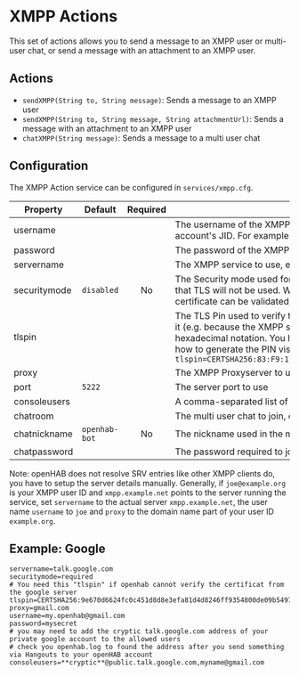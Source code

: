 # XMPP Actions

This set of actions allows you to send a message to an XMPP user or multi-user chat, or send a message with an attachment to an XMPP user.

## Actions

* `sendXMPP(String to, String message)`: Sends a message to an XMPP user
* `sendXMPP(String to, String message, String attachmentUrl)`: Sends a message with an attachment to an XMPP user
* `chatXMPP(String message)`: Sends a message to a multi user chat

## Configuration

The XMPP Action service can be configured in `services/xmpp.cfg`.

| Property | Default | Required | Description |
|----------|---------|:--------:|-------------|
| username | | | The username of the XMPP account used by openHAB. Most services will require that you use only the localpart of the account's JID. For example if your accounts JID is `myuser@example.org`, then only configure `myuser`. |
| password | | | The password of the XMPP account used by openHAB |
| servername | | | The XMPP service to use, e.g. `jabber.de`. A list of public XMPP services can be found at https://xmpp.net/directory.php |
| securitymode | `disabled` | No | The Security mode used for the XMPP connection. Can be either `required` or `disabled`. Defaults to `disabled`, which means that TLS will not be used.  Warning: If you change this to non-disabled, then you must make sure that your TLS server certificate can be validated, otherwhise the connection will fail. |
| tlspin | | | The TLS Pin used to verify the XMPP service's certificate. Set this in case openHAB's default `SSLContext` is unable to verfiy it (e.g. because the XMPP service uses a self-signed certificate). The PIN value is bascially the hash of the certificate in hexadecimal notation. You have to set `securitymode` to `required` to enable TLS for XMPP connections. For information on how to generate the PIN visit https://github.com/Flowdalic/java-pinning .  Example: `tlspin=CERTSHA256:83:F9:17:1E:06:A3:13:11:88:89:F7:D7:93:02:BD:1B:7A:20:42:EE:0C:FD:02:9A:BF:8D:D0:6F:FA:6C:D9:D3`
| proxy | | | The XMPP Proxyserver to use, e.g. `gmail.com` |
| port | `5222` | | The server port to use |
| consoleusers | | | A comma-separated list of users that are allowed to use the XMPP console |
| chatroom | | | The multi user chat to join, e.g. `openhab@chat.example.com` |
| chatnickname | `openhab-bot` | No | The nickname used in the multi-user chat |
| chatpassword | | | The password required to join the multi user chat |


Note: openHAB does not resolve SRV entries like other XMPP clients do, you have to setup the server details manually. Generally, if `joe@example.org` is your XMPP user ID and `xmpp.example.net` points to the server running the service, set `servername` to the actual server `xmpp.example.net`, the user name `username` to `joe` and `proxy` to the domain name part of your user ID `example.org`.

## Example: Google

```
servername=talk.google.com
securitymode=required
# You need this "tlspin" if openhab cannot verify the certificat from the google server
tlspin=CERTSHA256:9e670d6624fc0c451d8d8e3efa81d4d8246ff9354800de09b549700e8d2a730a
proxy=gmail.com
username=my.openhab@gmail.com
password=mysecret
# you may need to add the cryptic talk.google.com address of your private google account to the allowed users
# check you openhab.log to found the address after you send something via Hangouts to your openHAB account
consoleusers=**cryptic**@public.talk.google.com,myname@gmail.com
```
